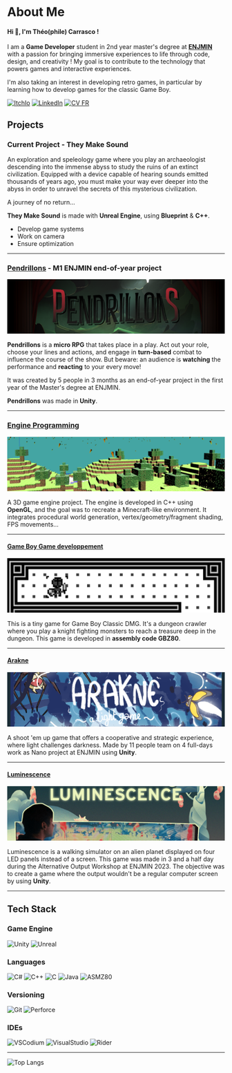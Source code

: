 # About Me 

#### Hi 👋, I'm Théo(phile) Carrasco !

I am a **Game Developer** student in 2nd year master's degree at [**ENJMIN**](https://enjmin.cnam.fr/enjmin/ecole-nationale-du-jeu-et-des-medias-interactifs-accueil-1126103.kjsp) 
with a passion for bringing immersive experiences to life through code, design, and creativity !
My goal is to <!--specialize in Engine Programming, contributing--> contribute to the technology that powers games and interactive experiences. 

I'm also taking an interest in developing retro games, in particular by learning how to develop games for the classic Game Boy.

[![ItchIo](https://img.shields.io/badge/Itch.io-FA5C5C?style=for-the-badge&logo=itchdotio&logoColor=white)](https://eyecrown.itch.io/)
[![LinkedIn](https://img.shields.io/badge/LinkedIn-0a66c2?style=for-the-badge&logo=linkedin)](www.linkedin.com/in/theophile-carrasco)
[![CV FR](https://img.shields.io/badge/Resume-FR-002153?style=for-the-badge)](/img/CV_Théophile_Carrasco.pdf)
<!--[![CV EN](https://img.shields.io/badge/Resume-EN-cf091f?style=for-the-badge)](LINK FOR CV EN-->

## Projects

### Current Project - **They Make Sound**

An exploration and speleology game where you play an archaeologist descending into the immense abyss to study
the ruins of an extinct civilization.
Equipped with a device capable of hearing sounds emitted thousands of years ago, you must make your way ever deeper into
the abyss in order to unravel the secrets of this mysterious civilization.

A journey of no return...

**They Make Sound** is made with **Unreal Engine**, using **Blueprint** & **C++**.

- Develop game systems 
- Work on camera
- Ensure optimization

---

### [**Pendrillons**](https://github.com/EyeCrown/Pendrillons) - M1 ENJMIN end-of-year project

[![CoverPendrillons](img/cover_pendrillons.png)](https://github.com/EyeCrown/Pendrillons)

**Pendrillons** is a **micro RPG** that takes place in a play. Act out your role, choose your lines and actions, and engage in **turn-based** combat to influence the course of the show. But beware: an audience is **watching** the performance and **reacting** to your every move!

It was created by 5 people in 3 months as an end-of-year project in the first year of the Master's degree at ENJMIN.

**Pendrillons** was made in **Unity**.

---

### [**Engine Programming**](https://github.com/EyeCrown/Engine_Programming)

[![Cover](img/cover_engine_programming.png)](https://github.com/EyeCrown/Engine_Programming)

A 3D game engine project. The engine is developed in C++ using **OpenGL**, and the goal was to recreate a Minecraft-like environment. It integrates procedural world generation, vertex/geometry/fragment shading, FPS movements...

---

#### [**Game Boy Game developpement**](https://github.com/EyeCrown/GB_TopDownGame)

[![Cover](img/cover_gb_game.png)](https://github.com/EyeCrown/GB_TopDownGame)

This is a tiny game for Game Boy Classic DMG. It's a dungeon crawler where you play a knight fighting monsters to reach a treasure deep in the dungeon. This game is developed in **assembly code GBZ80**.

---

#### [**Arakne**](https://github.com/EyeCrown/Arakne)

[![Cover](img/cover_arakne.png)](https://github.com/EyeCrown/Arakne)

A shoot 'em up game that offers a cooperative and strategic experience, where light challenges darkness. Made by 11 people team on 4 full-days work as Nano project at ENJMIN using **Unity**.

---

#### [**Luminescence**](https://github.com/EyeCrown/Luminescence)

[![Cover](img/cover_luminescence.png)](https://github.com/EyeCrown/Luminescence)

Luminescence is a walking simulator on an alien planet displayed on four LED panels instead of a screen. This game was made in 3 and a half day during the Alternative Output Workshop at ENJMIN 2023. The objective was to create a game where the output wouldn't be a regular computer screen by using **Unity**.

---
<!--
#### **Projet C++** - Plants vs. Zombies in terminal
A simplified Plants s. Zombies for Windows terminal using ASCII characters, made fully in C++ in duo at ENJMIN.
-->
## Tech Stack

### Game Engine
![Unity](https://img.shields.io/badge/Unity-ffffff?style=for-the-badge&logo=unity&logoColor=000000)
![Unreal](https://img.shields.io/badge/Unreal-100000?style=for-the-badge&logo=unrealengine&logoColor=white)

### Languages
![C#](https://img.shields.io/badge/C%23-954a94?style=for-the-badge)
![C++](https://img.shields.io/badge/C++-6796d1?style=for-the-badge)
![C](https://img.shields.io/badge/C-616dc1?style=for-the-badge)
![Java](https://img.shields.io/badge/Java-2875c1?style=for-the-badge)
![ASMZ80](https://img.shields.io/badge/ASM--GBZ80-36622d?style=for-the-badge)

### Versioning
![Git](https://img.shields.io/badge/Git-eb4b1b?style=for-the-badge&logo=git&logoColor=efefe7)
![Perforce](https://img.shields.io/badge/Perforce-3b6eb7?style=for-the-badge&logo=perforce&logoColor=ffffff)

### IDEs
![VSCodium](https://img.shields.io/badge/VSCodium-3b6eb7?style=for-the-badge&logo=vscodium&logoColor=ffffff)
![VisualStudio](https://img.shields.io/badge/Visual_Studio-5C2D91?style=for-the-badge&logo=visual%20studio&logoColor=white)
![Rider](https://img.shields.io/badge/Rider-ffffff?style=for-the-badge&logo=rider&logoColor=000000)

---

![Top Langs](https://github-readme-stats.vercel.app/api/top-langs/?username=eyecrown&show_icons=true&locale=en&layout=compact)



<!--
**EyeCrown/EyeCrown** is a ✨ _special_ ✨ repository because its `README.md` (this file) appears on your GitHub profile.

Here are some ideas to get you started:

- 🔭 I’m currently working on **They Make Sound** (more details below)
- 🌱 I’m currently learning ...
- 👯 I’m looking to collaborate on ...
- 🤔 I’m looking for help with ...
- 💬 Ask me about ...
- 📫 How to reach me: ...
- 😄 Pronouns: ...
- ⚡ Fun fact: ...



-->